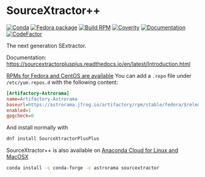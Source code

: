 # SourceXtractor++
[![Conda](https://img.shields.io/conda/v/astrorama/sourcextractor)](https://anaconda.org/astrorama/sourcextractor)
[![Fedora package](https://img.shields.io/fedora/v/sourcextractor++/rawhide)](https://koji.fedoraproject.org/koji/packageinfo?packageID=30842)
[![Build RPM](https://github.com/astrorama/SourceXtractorPlusPlus/workflows/Build%20RPM/badge.svg)](https://github.com/astrorama/SourceXtractorPlusPlus/actions)
[![Coverity](https://scan.coverity.com/projects/19270/badge.svg?flat=1)](https://scan.coverity.com/projects/astrorama-sextractorxx)
[![Documentation](https://readthedocs.org/projects/sourcextractorplusplus/badge/?version=latest)](https://sourcextractorplusplus.readthedocs.io/en/latest/Introduction.html)
[![CodeFactor](https://www.codefactor.io/repository/github/astrorama/sourcextractorplusplus/badge/develop)](https://www.codefactor.io/repository/github/astrorama/sourcextractorplusplus/overview/develop)

The next generation SExtractor.

Documentation: https://sourcextractorplusplus.readthedocs.io/en/latest/Introduction.html


[RPMs for Fedora and CentOS are available](https://astrorama.jfrog.io/artifactory/rpm/stable/) You can add a `.repo` file under `/etc/yum.repos.d` with the following content:

```ini
[Artifactory-Astrorama]
name=Artifactory-Astrorama
baseurl=https://astrorama.jfrog.io/artifactory/rpm/stable/fedora/$releasever/$basearch
enabled=1
gpgcheck=0
```

And install normally with

```bash
dnf install SourceXtractorPlusPlus
```

SourceXtractor++ is also available on [Anaconda Cloud for Linux and MacOSX](https://anaconda.org/astrorama/sourcextractor)
```bash
conda install -c conda-forge -c astrorama sourcextractor
 ```
